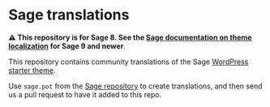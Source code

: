 # Sage translations

**⚠️ This repository is for Sage 8. See the [Sage documentation on theme localization](https://roots.io/sage/docs/theme-localization/) for Sage 9 and newer**.

This repository contains community translations of the Sage [WordPress starter theme](https://roots.io/sage/).

Use `sage.pot` from the [Sage repository](https://github.com/roots/sage/blob/master/lang/sage.pot) to create translations, and then send us a pull request to have it added to this repo.
